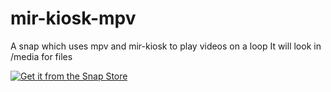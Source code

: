 # mir-kiosk-mpv
A snap which uses mpv and mir-kiosk to play videos on a loop
It will look in /media for files

[![Get it from the Snap Store](https://snapcraft.io/static/images/badges/en/snap-store-black.svg)](https://snapcraft.io/mir-kiosk-mpv)
